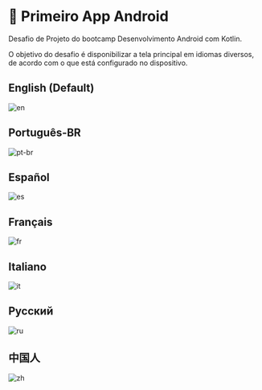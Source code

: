# 🤖 Primeiro App Android 
Desafio de Projeto do bootcamp Desenvolvimento Android com Kotlin. 

O objetivo do desafio é disponibilizar a tela principal em idiomas diversos, de acordo com o que está configurado no dispositivo.

## English (Default)
![en](https://github.com/pedropaiva8/primeiro-app/assets/140464686/16590510-baff-433f-a5fa-83b1e93c24da)

## Português-BR
![pt-br](https://github.com/pedropaiva8/primeiro-app/assets/140464686/2951bf04-ebf9-46b9-ad49-320be50b8a41)

## Español
![es](https://github.com/pedropaiva8/primeiro-app/assets/140464686/eb693ad1-b60b-49fb-a8fa-f0ccf02ecbac)

## Français
![fr](https://github.com/pedropaiva8/primeiro-app/assets/140464686/996cb4a3-825c-40d3-8a5e-bc1d073f2546)

## Italiano
![it](https://github.com/pedropaiva8/primeiro-app/assets/140464686/baef8ef2-27d9-43b9-b1c8-98bffce5fb14)

## Русский
![ru](https://github.com/pedropaiva8/primeiro-app/assets/140464686/141e56dd-3b97-4437-ad86-92e26f32eb21)

## 中国人
![zh](https://github.com/pedropaiva8/primeiro-app/assets/140464686/ececc1ab-8f83-402d-ac5d-c396394f371d)





